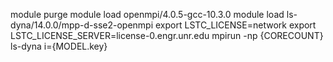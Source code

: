 module purge
module load openmpi/4.0.5-gcc-10.3.0
module load ls-dyna/14.0.0/mpp-d-sse2-openmpi
export LSTC_LICENSE=network
export LSTC_LICENSE_SERVER=license-0.engr.unr.edu
mpirun -np {CORECOUNT} ls-dyna i={MODEL.key}
